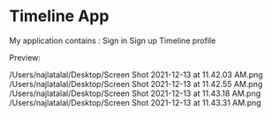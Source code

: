 # Timeline App

My application contains :
Sign in 
Sign up
Timeline
profile


Preview:

/Users/najlatalal/Desktop/Screen Shot 2021-12-13 at 11.42.03 AM.png
/Users/najlatalal/Desktop/Screen Shot 2021-12-13 at 11.42.55 AM.png
/Users/najlatalal/Desktop/Screen Shot 2021-12-13 at 11.43.18 AM.png
/Users/najlatalal/Desktop/Screen Shot 2021-12-13 at 11.43.31 AM.png
